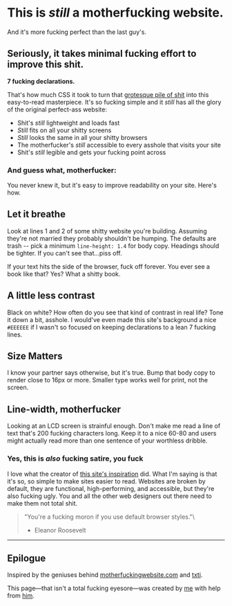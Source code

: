 This is *still* a motherfucking website.
========================================

And it's more fucking perfect than the last guy's.

Seriously, it takes minimal fucking effort to improve this shit.
----------------------------------------------------------------

**7 fucking declarations.**

That's how much CSS it took to turn that [grotesque pile of
shit](http://motherfuckingwebsite.com/) into this easy-to-read
masterpiece. It's so fucking simple and it *still* has all the glory of
the original perfect-ass website:

-   Shit's *still* lightweight and loads fast
-   *Still* fits on all your shitty screens
-   *Still* looks the same in all your shitty browsers
-   The motherfucker's *still* accessible to every asshole that visits
    your site
-   Shit's *still* legible and gets your fucking point across

### And guess what, motherfucker:

You never knew it, but it's easy to improve readability on your site.
Here's how.

Let it breathe
--------------

Look at lines 1 and 2 of some shitty website you're building. Assuming
they're not married they probably shouldn't be humping. The defaults are
trash -- pick a minimum `line-height: 1.4` for body copy. Headings
should be tighter. If you can't see that...piss off.

If your text hits the side of the browser, fuck off forever. You ever
see a book like that? Yes? What a shitty book.

A little less contrast
----------------------

Black on white? How often do you see that kind of contrast in real life?
Tone it down a bit, asshole. I would've even made this site's background
a nice `#EEEEEE` if I wasn't so focused on keeping declarations to a
lean 7 fucking lines.

Size Matters
------------

I know your partner says otherwise, but it's true. Bump that body copy
to render close to 16px or more. Smaller type works well for print, not
the screen.

Line-width, motherfucker
------------------------

Looking at an LCD screen is strainful enough. Don't make me read a line
of text that's 200 fucking characters long. Keep it to a nice 60-80 and
users might actually read more than one sentence of your worthless
dribble.

### Yes, this is *also* fucking satire, you fuck

I love what the creator of [this site's
inspiration](http://motherfuckingwebsite.com/) did. What I'm saying is
that it's so, so simple to make sites easier to read. Websites are
broken by default, they are functional, high-performing, and accessible,
but they're also fucking ugly. You and all the other web designers out
there need to make them not total shit.

> "You're a fucking moron if you use default browser styles."\
> - Eleanor Roosevelt

------------------------------------------------------------------------

Epilogue
--------

Inspired by the geniuses behind
[motherfuckingwebsite.com](http://motherfuckingwebsite.com/) and
[txti](http://txti.es).

This page—that isn't a total fucking eyesore—was created by
[me](https://twitter.com/drew_mc) with help from
[him](https://twitter.com/gabehammersmith).
